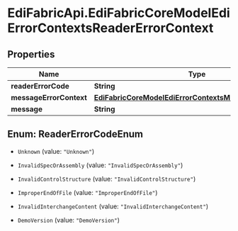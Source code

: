 # EdiFabricApi.EdiFabricCoreModelEdiErrorContextsReaderErrorContext

## Properties
Name | Type | Description | Notes
------------ | ------------- | ------------- | -------------
**readerErrorCode** | **String** |  | [optional] 
**messageErrorContext** | [**EdiFabricCoreModelEdiErrorContextsMessageErrorContext**](EdiFabricCoreModelEdiErrorContextsMessageErrorContext.md) |  | [optional] 
**message** | **String** |  | [optional] 


<a name="ReaderErrorCodeEnum"></a>
## Enum: ReaderErrorCodeEnum


* `Unknown` (value: `"Unknown"`)

* `InvalidSpecOrAssembly` (value: `"InvalidSpecOrAssembly"`)

* `InvalidControlStructure` (value: `"InvalidControlStructure"`)

* `ImproperEndOfFile` (value: `"ImproperEndOfFile"`)

* `InvalidInterchangeContent` (value: `"InvalidInterchangeContent"`)

* `DemoVersion` (value: `"DemoVersion"`)




